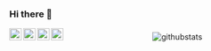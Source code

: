 ### Hi there 👋

<a href="https://twitter.com/p_bochenek">
  <img align="left" alt="Piotr Bochenek | Twitter" width="22px" src="https://raw.githubusercontent.com/peterthehan/peterthehan/master/assets/twitter.svg" />
</a>
<a href="https://www.linkedin.com/in/piotr-bochenek-49a14198/">
  <img align="left" alt="Piotr's LinkedIn" width="22px" src="https://raw.githubusercontent.com/peterthehan/peterthehan/master/assets/linkedin.svg" />
</a>
<a href="https://open.spotify.com/user/1178877357?si=c8HDhJmnT7-zsdVvG2oqCQ">
  <img align="left" alt="Piotr's Spotify" width="22px" src="https://raw.githubusercontent.com/peterthehan/peterthehan/master/assets/spotify.svg" />
</a>
<a href="https://paypal.me/bochenekpiotr">
  <img align="left" alt="Piotr's Paypal" width="22px" src="https://raw.githubusercontent.com/peterthehan/peterthehan/master/assets/paypal.svg" />
</a>

###

<p align="center"> <img src="https://github-readme-stats.vercel.app/api?username=mf57&show_icons=true&theme=dark&count_private=true" alt="githubstats" />
